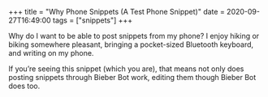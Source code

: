 +++
title = "Why Phone Snippets (A Test Phone Snippet)"
date = 2020-09-27T16:49:00
tags = ["snippets"]
+++

Why do I want to be able to post snippets from my phone?
I enjoy hiking or biking somewhere pleasant, bringing a pocket-sized Bluetooth keyboard, and writing on my phone.

If you’re seeing this snippet (which you are), that means not only does posting snippets through Bieber Bot work, editing them though Bieber Bot does too.
